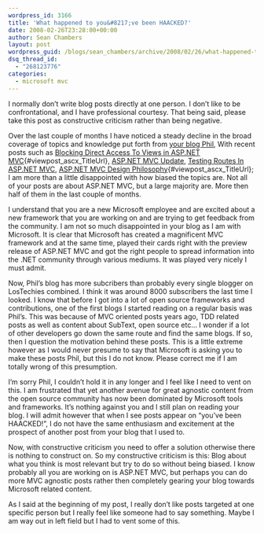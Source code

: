 ```yaml
---
wordpress_id: 3166
title: 'What happened to you&#8217;ve been HAACKED?'
date: 2008-02-26T23:28:00+00:00
author: Sean Chambers
layout: post
wordpress_guid: /blogs/sean_chambers/archive/2008/02/26/what-happened-to-you-ve-been-haacked.aspx
dsq_thread_id:
  - "268123776"
categories:
  - microsoft mvc
---
```

I normally don&#8217;t write blog posts directly at one person. I don&#8217;t like to be confrontational, and I have professional courtesy. That being said, please take this post as constructive criticism rather than being negative.


  


Over the last couple of months I have noticed a steady decline in the broad coverage of topics and knowledge put forth from <A class="" href="http://haacked.com/Default.aspx" target="_blank">your blog Phil</A>, With recent posts such as [Blocking Direct Access To Views in ASP.NET MVC](http://haacked.com/archive/2008/02/12/asp.net-mvc-blocking-direct-access-to-views.aspx "Title of this entry."){#viewpost_ascx_TitleUrl}, <A class="entry-title-link" href="http://haacked.com/archive/2008/02/12/asp.net-mvc-update.aspx" target="_blank">ASP.NET MVC Update</A>, <A class="entry-title-link" href="http://haacked.com/archive/2007/12/17/testing-routes-in-asp.net-mvc.aspx" target="_blank">Testing Routes In ASP.NET MVC</A>,&nbsp;[ASP.NET MVC Design Philosophy](http://haacked.com/archive/2007/12/11/asp.net-mvc-design-philosophy.aspx "Title of this entry."){#viewpost_ascx_TitleUrl}; I am more than a little disappointed with how biased the topics are. Not all of your posts are about ASP.NET MVC, but a large majority are. More then half of them in the last couple of months.


  


I understand that you&nbsp;are a new Microsoft employee and are&nbsp;excited about a new framework that you are&nbsp;working on and are trying to get feedback from the community. I am not so much disappointed in your blog as I am with Microsoft. It is clear that Microsoft has created a magnificent MVC framework and at the same time, played their cards right with the preview release of ASP.NET MVC and got the right people to spread information into the .NET community through various mediums. It was played very nicely I must admit.


  


Now, Phil&#8217;s blog has more subcribers than probably every single blogger on LosTechies combined. I think it was around 8000 subscribers the last time I looked. I know that before I got into a lot of open source frameworks and contributions, one of the first blogs I started reading on a regular basis was Phil&#8217;s. This was because of MVC oriented posts years ago, TDD related posts as well as content about SubText, open source etc&#8230; I wonder if a lot of other developers go down the same route and find the same blogs. If so, then I question the motivation behind these posts. This is a little extreme however as I would never presume to say that Microsoft is asking you to make these posts Phil, but this I do not know. Please correct me if I am totally wrong of this presumption.


  


I&#8217;m sorry Phil, I couldn&#8217;t hold it in any longer and I feel like I need to vent on this. I am frustrated that yet another avenue for great agnostic content from the open source community has now been dominated by Microsoft tools and frameworks. It&#8217;s nothing against you and I still plan on reading your blog. I will admit however that when I see posts appear on &#8220;you&#8217;ve been HAACKED!&#8221;, I do not have the same enthusiasm and excitement at the prospect of another post from your blog that I used to.


  


Now, with constructive criticism you need to offer a solution otherwise there is nothing to construct on. So my constructive criticism is this: Blog about what you think is most relevant but try to do so without being biased. I know probably all you are working on is ASP.NET MVC, but perhaps you can do more MVC agnostic posts rather then completely gearing your blog towards Microsoft related content.


  


As I said at the beginning of my post, I really don&#8217;t like posts targeted at one specific person but I really feel like someone had to say something. Maybe I am way out in left field but I had to vent some of this.